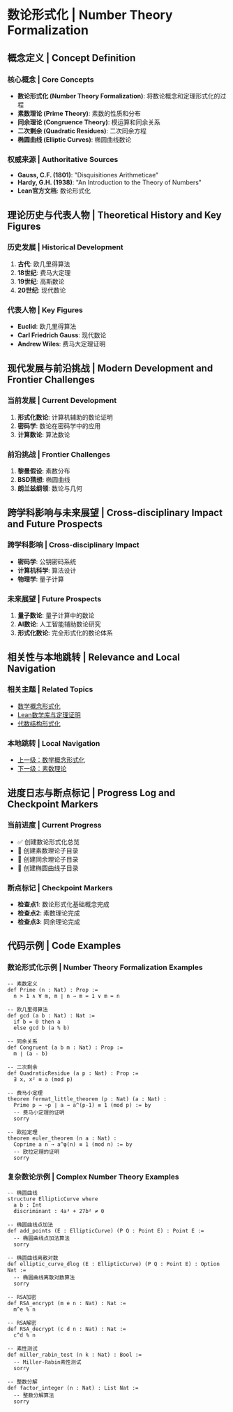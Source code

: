 # 数论形式化 | Number Theory Formalization

## 概念定义 | Concept Definition

### 核心概念 | Core Concepts

- **数论形式化 (Number Theory Formalization)**: 将数论概念和定理形式化的过程
- **素数理论 (Prime Theory)**: 素数的性质和分布
- **同余理论 (Congruence Theory)**: 模运算和同余关系
- **二次剩余 (Quadratic Residues)**: 二次同余方程
- **椭圆曲线 (Elliptic Curves)**: 椭圆曲线数论

### 权威来源 | Authoritative Sources

- **Gauss, C.F. (1801)**: "Disquisitiones Arithmeticae"
- **Hardy, G.H. (1938)**: "An Introduction to the Theory of Numbers"
- **Lean官方文档**: 数论形式化

## 理论历史与代表人物 | Theoretical History and Key Figures

### 历史发展 | Historical Development

1. **古代**: 欧几里得算法
2. **18世纪**: 费马大定理
3. **19世纪**: 高斯数论
4. **20世纪**: 现代数论

### 代表人物 | Key Figures

- **Euclid**: 欧几里得算法
- **Carl Friedrich Gauss**: 现代数论
- **Andrew Wiles**: 费马大定理证明

## 现代发展与前沿挑战 | Modern Development and Frontier Challenges

### 当前发展 | Current Development

1. **形式化数论**: 计算机辅助的数论证明
2. **密码学**: 数论在密码学中的应用
3. **计算数论**: 算法数论

### 前沿挑战 | Frontier Challenges

1. **黎曼假设**: 素数分布
2. **BSD猜想**: 椭圆曲线
3. **朗兰兹纲领**: 数论与几何

## 跨学科影响与未来展望 | Cross-disciplinary Impact and Future Prospects

### 跨学科影响 | Cross-disciplinary Impact

- **密码学**: 公钥密码系统
- **计算机科学**: 算法设计
- **物理学**: 量子计算

### 未来展望 | Future Prospects

1. **量子数论**: 量子计算中的数论
2. **AI数论**: 人工智能辅助数论研究
3. **形式化数论**: 完全形式化的数论体系

## 相关性与本地跳转 | Relevance and Local Navigation

### 相关主题 | Related Topics

- [数学概念形式化](../01-总览.md)
- [Lean数学库与定理证明](../../01-总览.md)
- [代数结构形式化](../02-代数结构形式化/01-总览.md)

### 本地跳转 | Local Navigation

- [上一级：数学概念形式化](../01-总览.md)
- [下一级：素数理论](02-素数理论/01-总览.md)

## 进度日志与断点标记 | Progress Log and Checkpoint Markers

### 当前进度 | Current Progress

- ✅ 创建数论形式化总览
- 🔄 创建素数理论子目录
- 🔄 创建同余理论子目录
- 🔄 创建椭圆曲线子目录

### 断点标记 | Checkpoint Markers

- **检查点1**: 数论形式化基础概念完成
- **检查点2**: 素数理论完成
- **检查点3**: 同余理论完成

## 代码示例 | Code Examples

### 数论形式化示例 | Number Theory Formalization Examples

```lean
-- 素数定义
def Prime (n : Nat) : Prop :=
  n > 1 ∧ ∀ m, m ∣ n → m = 1 ∨ m = n

-- 欧几里得算法
def gcd (a b : Nat) : Nat :=
  if b = 0 then a
  else gcd b (a % b)

-- 同余关系
def Congruent (a b m : Nat) : Prop :=
  m ∣ (a - b)

-- 二次剩余
def QuadraticResidue (a p : Nat) : Prop :=
  ∃ x, x² ≡ a (mod p)

-- 费马小定理
theorem fermat_little_theorem (p : Nat) (a : Nat) :
  Prime p → ¬p ∣ a → a^(p-1) ≡ 1 (mod p) := by
  -- 费马小定理的证明
  sorry

-- 欧拉定理
theorem euler_theorem (n a : Nat) :
  Coprime a n → a^φ(n) ≡ 1 (mod n) := by
  -- 欧拉定理的证明
  sorry
```

### 复杂数论示例 | Complex Number Theory Examples

```lean
-- 椭圆曲线
structure EllipticCurve where
  a b : Int
  discriminant : 4a³ + 27b² ≠ 0

-- 椭圆曲线点加法
def add_points (E : EllipticCurve) (P Q : Point E) : Point E :=
  -- 椭圆曲线点加法算法
  sorry

-- 椭圆曲线离散对数
def elliptic_curve_dlog (E : EllipticCurve) (P Q : Point E) : Option Nat :=
  -- 椭圆曲线离散对数算法
  sorry

-- RSA加密
def RSA_encrypt (m e n : Nat) : Nat :=
  m^e % n

-- RSA解密
def RSA_decrypt (c d n : Nat) : Nat :=
  c^d % n

-- 素性测试
def miller_rabin_test (n k : Nat) : Bool :=
  -- Miller-Rabin素性测试
  sorry

-- 整数分解
def factor_integer (n : Nat) : List Nat :=
  -- 整数分解算法
  sorry
```
